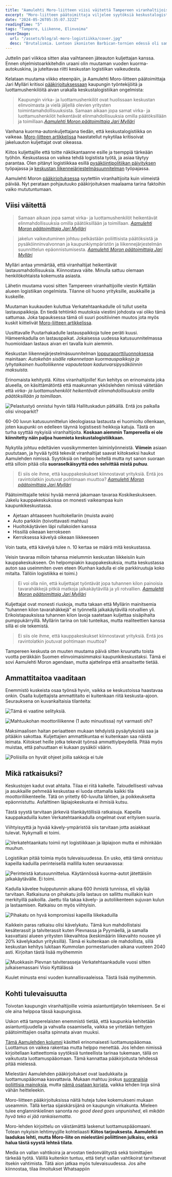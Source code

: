 ```yaml
---
title: "Aamulehti Moro-liitteen viisi väitettä Tampereen viranhaltijoista ja keskustalogistiikasta"
excerpt: "Moro-liitteen päätoimittaja viljelee syytöksiä keskustalogistiikan tilasta. Perataan faktat."
date: "2024-05-26T05:35:07.322Z"
readingTime: "5"
tags: "Tampere, Liikenne, Elinvoima"
coverImage:
  url: "/assets/blog/al-moro-logistiikka/cover.jpg"
  desc: "Brutalismia. Lontoon ikonisten Barbican-tornien edessä oli samanhenkinen kuorma-auto."
---
```


Juttelin pari viikkoa sitten alaa vaihtaneen jäteauton kuljettajan kanssa. Ennen ohjelmistoarkkitehdin uraani olin muutaman vuoden kuorma-autokuskina, ja juteltavaa riitti keskustan logistiikan vaikeudesta.

Kelataan muutama viikko eteenpäin, ja Aamulehti Moro-liitteen päätoimittaja Jari Mylläri kritisoi [pääkirjoituksessaan](https://www.aamulehti.fi/moro/art-2000010444544.html) kaupungin työntekijöitä ja luottamushenkilöitä aivan urakalla keskustalogistiikan ongelmista:

> Kaupungin virka- ja luottamushenkilöt ovat huolissaan keskustan elinvoimasta ja vielä jäljellä olevien yritysten toimintamahdollisuuksista. Samaan aikaan jopa samat virka- ja luottamushenkilöt heikentävät elinmahdollisuuksia omilla päätöksillään ja toimillaan.<a href="https://www.aamulehti.fi/moro/art-2000010444544.html"><cite>Aamulehti Moron päätoimittaja Jari Mylläri</cite></a>

Vanhana kuorma-autonkuljettajana tiedän, että keskustalogistiikka on vaikeaa. [Moro-liitteen artikkelissa](https://www.aamulehti.fi/moro/art-2000010430235.html) haastatellut nykytilaa kritisoivat jakeluauton kuljettajat ovat oikeassa. 

Kiitos kuljettajille että toitte näkökantaanne esille ja tsemppiä tärkeään työhön. Keskustassa on vaikea tehdä logistista työtä, ja asiaa täytyy parantaa. Olen pitänyt logistiikkaa esillä [pysäköintipolitiikan päivityksen](https://www.tampere.fi/sites/default/files/2024-03/tampereen_pysakointipolitiikka_2024-2040_11.3.2024.pdf) työpajassa ja [keskustan liikennejärjestelmäsuunnitelman](https://www.tampere.fi/sites/default/files/2024-04/tampereen_ljs_raporttiluonnos.pdf) työpajassa.

<maps-embed mapMode="streetview" fov="90" location="61.496371, 23.757159" heading="255" pitch="0" caption="Logistiikkaa ei ole vanhanaikaisessa katusuunnittelussa huomioitu lainkaan. Miten hoitaisit logistiikan täällä?"></maps-embed>

Aamulehti Moron [pääkirjoituksessa](https://www.aamulehti.fi/moro/art-2000010444544.html) syytettiin viranhaltijoita kuin viimeistä päivää. Nyt perataan pohjautuuko pääkirjoituksen maalaama tarina faktoihin vaiko mututuntumaan.

## Viisi väitettä

> Samaan aikaan jopa samat virka- ja luottamushenkilöt heikentävät elinmahdollisuuksia omilla päätöksillään ja toimillaan. <a href="https://www.aamulehti.fi/moro/art-2000010444544.html"><cite>Aamulehti Moron päätoimittaja Jari Mylläri</cite></a>

> jakelun vaikeutuminen johtuu pelkästään poliittisista päätöksistä ja pysäköinninvalvonnan ja kaupunkiympäristön ja liikennejärjestelmän suunnittelun epäonnistumisesta. <a href="https://www.aamulehti.fi/moro/art-2000010444544.html"><cite>Aamulehti Moron päätoimittaja Jari Mylläri</cite></a>

Mylläri antaa ymmärtää, että viranhaltijat heikentävät lastausmahdollisuuksia. Kiinnostava väite. Minulla sattuu olemaan henkilökohtaista kokemusta asiasta. 

Lähetin muutama vuosi sitten Tampereen viranhaltijoille viestin Kyttälän alueen logistiikan ongelmista. Tilanne oli huono yrityksille, asukkaille ja kuskeille. 

Muutaman kuukauden kuluttua Verkatehtaankadulle oli tullut useita lastauspaikkoja. En tiedä tehtiinkö muutoksia viestini johdosta vai oliko tämä sattumaa. Joka tapauksessa tämä oli suuri positiivinen muutos jota myös kuskit kiittelivät [Moro-liitteen artikkelissa](https://www.aamulehti.fi/moro/art-2000010430235.html).

<maps-embed mapMode="directions" origin="Verkatehtaankatu 1, Tampere" destination="Verkatehtaankatu 21, Tampere" mode="walking" caption="Verkatehtaankadulla logistiikan ongelmat on saatu ratkaistua kiitos viranhaltijoiden" zoom="15"></maps-embed>

Uusittavalle Puutarhakadulle lastauspaikkoja tulee peräti kuusi. Hämeenkadulla on lastauspaikat. Jokaisessa uudessa katusuunnitelmassa huomioidaan lastaus aivan eri tavalla kuin aiemmin.

Keskustan liikennejärjestelmäsuunnitelman [loppuraporttiluonnoksessa](https://www.tampere.fi/sites/default/files/2024-04/tampereen_ljs_raporttiluonnos.pdf) mainitaan: *Autokehän sisälle rakennetaan kuormauspaikkoja ja lyhytaikainen huoltoliikenne vapautetaan kadunvarsipysäköinnin maksuista.*

Erinomaista kehitystä. Kiitos viranhaltijoille! Kun kehitys on erinomaista joka alueella, on käsittämätöntä että maakunnan ykköslehden nimissä väitetään että *virka- ja luottamushenkilöt heikentävät elinmahdollisuuksia omilla päätöksillään ja toimillaan*.

![Pelastustyö onnistui hyvin tällä Hallituskadun pätkällä. Entä jos paikalla olisi vinoparkit?](/assets/blog/al-moro-logistiikka/IMG_8513.jpg)

60-00 luvun katusuunnittelun ideologiassa lastausta ei huomioitu ollenkaan, joten kaupunki on edelleen täynnä logistisesti heikkoja katuja. Tästä on turha syyttää nykyisiä viranhaltijoita. **Koskaan aiemmin Tampereella ei ole kiinnitetty näin paljoa huomiota keskustalogistiikkaan.**

Nykytila johtuu edeltävien vuosikymmenten laiminlyönneistä. **Viimein** asiaan puututaan, ja hyvää työtä tekevät viranhaltijat saavat kiitokseksi haukut Aamulehden nimissä. Syytöksiä on helppo heitellä mutta nyt sanon suoraan että silloin pitää olla **suoraselkäisyyttä edes selvittää mistä puhuu**.

> Ei siis ole ihme, että kauppakeskukset kiinnostavat yrityksiä. Entä jos ravintolatkin joutuvat pohtimaan muuttoa? <a href="https://www.aamulehti.fi/moro/art-2000010444544.html"><cite>Aamulehti Moron päätoimittaja Jari Mylläri</cite></a>

Päätoimittajalle tekisi hyvää mennä jakamaan tavaraa Koskikeskukseen. Jakelu kauppakeskuksissa on monesti vaikeampaa kuin kaupunkikeskustassa.
- Ajetaan ahtaaseen huoltokellariin (muista avain)
- Auto parkkiin (toivottavasti mahtuu)
- Huoltokäytävien läpi rullakoiden kanssa
- Hissillä oikeaan kerrokseen
- Kerroksessa kävelyä oikeaan liikkeeseen

Voin taata, että kävelyä tulee n. 10 kertaa se määrä mitä keskustassa.

Veisin tavaraa milloin tahansa mielummin keskustan liikkeisiin kuin kauppakeskukseen. On helpompiakin kauppakeskuksia, mutta keskustassa auton saa useimmiten oven eteen (Kunhan kadulla ei ole parkkiruutuja koko mitalta. Tällöin logistiikka ei toimi.)

> Ei voi olla niin, että kuljettajat työntävät jopa tuhannen kilon painoisia tavarahäkkejä pitkiä matkoja jalkakäytävillä ja yli rotvallien. <a href="https://www.aamulehti.fi/moro/art-2000010444544.html"><cite>Aamulehti Moron päätoimittaja Jari Mylläri</cite></a>

Kuljettajat ovat monesti riuskoja, mutta takaan että Myllärin mainitsemia "tuhannen kilon tavarahäkkejä" ei työnnellä jalkakäytävillä rotvallien yli. Erikoistapauksissa tuhannen kilon lavoja saatetaan kuljettaa sisäpihalta pumppukärryillä. Myllärin tarina on toki tunteikas, mutta realiteettien kanssa sillä ei ole tekemistä.

> Ei siis ole ihme, että kauppakeskukset kiinnostavat yrityksiä. Entä jos ravintolatkin joutuvat pohtimaan muuttoa?

Tampereen keskusta on muuten muutama päivä sitten kruunattu toista vuotta peräkkäin Suomen elinvoimaisimmaksi kaupunkikeskustaksi. Tämä ei sovi Aamulehti Moron agendaan, mutta ajattelinpa että ansaitsette tietää.

<tweet id="1793933100260470890"></tweet>

## Ammattitaitoa vaaditaan

Enemmistö kuskeista osaa työnsä hyvin, vaikka se keskustoissa haastavaa onkin. Osalla kuljettajista ammattitaito ei kuitenkaan riitä keskusta-ajoon. Seurauksena on kuvankaltaisia tilanteita:

![Tämä ei vaatine selityksiä.](/assets/blog/al-moro-logistiikka/20190918_110414.jpg)

![Mahtuukohan moottoriliikenne (1 auto minuutissa) nyt varmasti ohi?](/assets/blog/al-moro-logistiikka/verkatehtaankatu2.jpg)

Maksimaalisen haitan periaatteen mukaan tehdyistä pysäytyksistä saa ja pitääkin sakottaa. Kuljettajien ammattikuntaa ei kuitenkaan saa näistä leimata. Kiitokset heille jotka tekevät työnsä ammattiylpeydellä. Pitää myös muistaa, että pahuuttaan ei kukaan pysäköi väärin.

![Poliisilla on hyvät ohjeet joilla sakkoja ei tule](/assets/blog/al-moro-logistiikka/poliisi-ohjeistus.jpeg)

## Mikä ratkaisuksi?

Keskustojen kadut ovat ahtaita. Tilaa ei riitä kaikelle. Taloudellisesti vahvaa ja asukkaille pehmeää keskustaa ei luoda ottamalla kaikki tila moottoriliikenteelle. Tätä on yritetty 60-luvulta lähtien, ja poikkeuksetta epäonnistuttu. Asfalttinen läpiajokeskusta ei ihmisiä kutsu.

Tästä syystä tarvitaan järkeviä tilankäytöllisiä ratkaisuja. Kapeilla kauppakaduilla kuten Verkatehtaankadulla ongelmat ovat erityisen suuria.

Viihtyisyyttä ja hyvää kävely-ympäristöä siis tarvitaan jotta asiakkaat tulevat. Nykymalli ei toimi.

![Verkatehtaankatu toimii nyt logistiikkaan ja läpiajoon mutta ei mihinkään muuhun.](/assets/blog/al-moro-logistiikka/verkatehtaankatu-nykytila.jpg)

Logistiikan pitää toimia myös tulevaisuudessa. En usko, että tämä onnistuu kapeilla kaduilla perinteisellä mallilla kuten seuraavassa:

![Perinteistä katusuunnittelua. Käytännössä kuorma-autot jätettäisiin jalkakäytävälle. Ei toimi.](/assets/blog/al-moro-logistiikka/verkatehtaankatu-ehdotus.jpg)

Kadulla kävelee huipputunnin aikana 600 ihmistä tunnissa, eli väylää tarvitaan. Ratkaisuna on pihakatu jolla lastaus on sallittu muillakin kuin merkityillä paikoilla. Jaettu tila takaa kävely- ja autoliikenteen sujuvan kulun ja lastaamisen. Ratkaisu on myös viihtyisin.

![Pihakatu on hyvä kompromissi kapeilla liikekaduilla](/assets/blog/al-moro-logistiikka/verkatehtaankatu-ehdotus2.jpg)

Kaikkein paras ratkaisu olisi kävelykatu. Tämä kun mahdollistaisi kesäterassit ja talviterassit kuten Plevnassa ja Pyymäellä, ja samalla kasvattaisi alueen yritysten liikevaihtoa (keskimäärin liikevaihto nousee yli 20% kävelykadun yrityksillä). Tämä ei kuitenkaan ole mahdollista, sillä keskustan kehitys lukitaan Kummolan pormestariuden aikana vuoteen 2040 asti. Kirjoitan tästä lisää myöhemmin

![Muokkasin Plevnan talviterasseja Verkatehtaankadulle vuosi sitten julkaisemassani [Visio Kyttälässä](https://laurinevanpera.fi/posts/elinvoimaa-tampereen-keskustaan)](/assets/blog/al-moro-logistiikka/verkatehtaankatu-talvi2.jpg)

<infocard label="Muutosta?">Kuulet minusta ensi vuoden kunnallisvaaleissa. Tästä lisää myöhemmin.</infocard>

## Kohti tulevaisuutta

Toivotan kaupungin viranhaltijoille voimia asiantuntijatyön tekemiseen. Se ei ole aina helppoa tässä kaupungissa.

Uskon että tamperelaisten enemmistö tietää, että kaupunkia kehitetään asiantuntijuudella ja vahvalla osaamisella, vaikka se yritetään tiettyjen päätoimittajien osalta spinnata aivan muuksi. 

[Tämä Aamulehden kolumni](https://www.aamulehti.fi/kolumnit/art-2000009179499.html) käsitteli erinomaisesti luottamuspääomaa. Luottamus on vaikea rakentaa mutta helppo menettää. Jos lehden nimissä kirjoitellaan katteettomia syytöksiä tunteellista tarinaa tukemaan, tällä on vaikutusta luottamuspääomaan. Tämä kannattaa pääkirjoitusta tehdessä pitää mielessä.

Mielestäni Aamulehden pääkirjoitukset ovat laadukkaita ja luottamuspääomaa kasvattavia. Mukaan mahtuu joskus [suoranaisia poliittisia mainoksia](https://www.laurinevanpera.fi/posts/aamulehti), mutta [nämä osataan korjata](https://www.aamulehti.fi/paakirjoitukset/art-2000010395336.html), vaikka lehden linja siinä vähän heitteleekin.

Moro-liitteen pääkirjoituksissa näitä huteja tulee kokemukseni mukaan useammin. Tällä kertaa sijaiskärsijänä on kaupungin virkakunta. Mieleen tulee englanninkielinen sanonta *no good deed goes unpunished*, eli *mikään hyvä teko ei jää rankaisematta*.

Moro-lehden kirjoittelu on väistämättä laskenut luottamuspääomaani. Totean nykyisin lehtimyyjille kohteliaasti **Kiitos tarjouksesta. Aamulehti on laadukas lehti, mutta Moro-liite on mielestäni poliittinen julkaisu, enkä halua tästä syystä lehteä tilata**.

<infocard label="Tarvitseeko vallan vahtikoira vahtimista?">Media on vallan vahtikoira ja arvostan tiedonvälitystä sekä toimittajien tärkeää työtä. Välillä kuitenkin tuntuu, että tietyt vallan vahtikoirat tarvitsevat itsekin vahtimista. Tätä aion jatkaa myös tulevaisuudessa. Jos aihe kiinnostaa, tilaa ilmoitukset Whatsappiin</infocard>

<getnotified></getnotified>